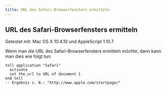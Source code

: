 ```yaml
---
title: URL des Safari-Browserfensters ermitteln
---
```


## URL des Safari-Browserfensters ermitteln

Getestet mit: Mac OS X 10.4.10 und AppleScript 1.10.7

Wenn man die URL des Safari-Browserfensters ermitteln möchte, dann kann man dies wie folgt tun:

```applescript
tell application "Safari"
  activate
  set the_url to URL of document 1
end tell
-- Ergebnis z. B.: "http://www.apple.com/startpage/"
```
